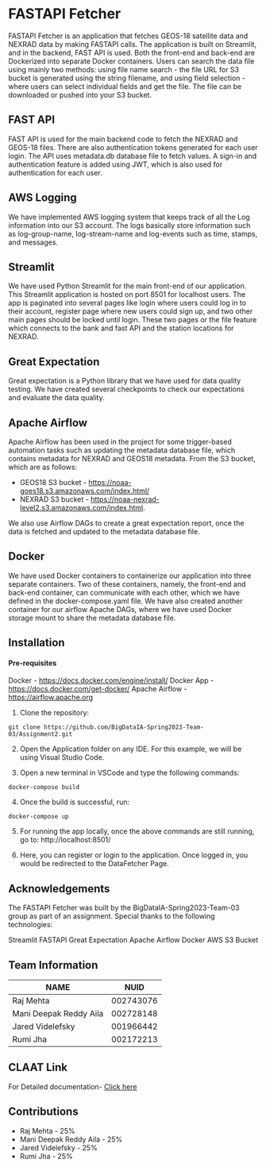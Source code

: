 # FASTAPI Fetcher

FASTAPI Fetcher is an application that fetches GEOS-18 satellite data and NEXRAD data by making FASTAPI calls. The application is built on Streamlit, and in the backend, FAST API is used. Both the front-end and back-end are Dockerized into separate Docker containers. Users can search the data file using mainly two methods: using file name search - the file URL for S3 bucket is generated using the string filename, and using field selection - where users can select individual fields and get the file. The file can be downloaded or pushed into your S3 bucket.

## FAST API

FAST API is used for the main backend code to fetch the NEXRAD and GEOS-18 files. There are also authentication tokens generated for each user login. The API uses metadata.db database file to fetch values. A sign-in and authentication feature is added using JWT, which is also used for authentication for each user.

## AWS Logging

We have implemented AWS logging system that keeps track of all the Log information into our S3 account. The logs basically store information such as log-group-name, log-stream-name and log-events such as time, stamps, and messages.

## Streamlit

We have used Python Streamlit for the main front-end of our application. This Streamlit application is hosted on port 8501 for localhost users. The app is paginated into several pages like login where users could log in to their account, register page where new users could sign up, and two other main pages should be locked until login. These two pages or the file feature which connects to the bank and fast API and the station locations for NEXRAD.

## Great Expectation

Great expectation is a Python library that we have used for data quality testing. We have created several checkpoints to check our expectations and evaluate the data quality.

## Apache Airflow

Apache Airflow has been used in the project for some trigger-based automation tasks such as updating the metadata database file, which contains metadata for NEXRAD and GEOS18 metadata. From the S3 bucket, which are as follows: 
- GEOS18 S3 bucket - https://noaa-goes18.s3.amazonaws.com/index.html/ 
- NEXRAD S3 bucket - https://noaa-nexrad-level2.s3.amazonaws.com/index.html. 

We also use Airflow DAGs to create a great expectation report, once the data is fetched and updated to the metadata database file. 

## Docker

We have used Docker containers to containerize our application into three separate containers. Two of these containers, namely, the front-end and back-end container, can communicate with each other, which we have defined in the docker-compose.yaml file. We have also created another container for our airflow Apache DAGs, where we have used Docker storage mount to share the metadata database file.

## Installation

#### Pre-requisites
Docker - https://docs.docker.com/engine/install/
Docker App - https://docs.docker.com/get-docker/
Apache Airflow -https://airflow.apache.org

1. Clone the repository: 

`git clone https://github.com/BigDataIA-Spring2023-Team-03/Assignment2.git`


2. Open the Application folder on any IDE. For this example, we will be using Visual Studio Code.

3. Open a new terminal in VSCode and type the following commands:

`docker-compose build`


4. Once the build is successful, run:

`docker-compose up`


5. For running the app locally, once the above commands are still running, go to: http://localhost:8501/

6. Here, you can register or login to the application. Once logged in, you would be redirected to the DataFetcher Page.

## Acknowledgements
The FASTAPI Fetcher was built by the BigDataIA-Spring2023-Team-03 group as part of an assignment. Special thanks to the following technologies:

Streamlit
FASTAPI
Great Expectation
Apache Airflow
Docker
AWS S3 Bucket



## Team Information

| NAME                      |     NUID        |
|---------------------------|-----------------|
|   Raj Mehta               |   002743076     |
|   Mani Deepak Reddy Aila  |   002728148     |
|   Jared Videlefsky        |   001966442     |
|   Rumi Jha                |   002172213     |
 

## CLAAT Link 

For Detailed documentation- [Click here](https://codelabs-preview.appspot.com/?file_id=1jWZRlWLSZw73qNv_FUd2FOhLIxVbF2EclaAxaLFgOgk#8)

## Contributions

- Raj Mehta - 25%
- Mani Deepak Reddy Aila - 25%
- Jared Videlefsky - 25%
- Rumi Jha - 25%


